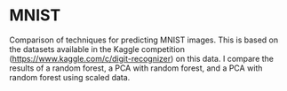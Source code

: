 # MNIST
Comparison of techniques for predicting MNIST images.  This is based on the datasets available in the Kaggle competition (https://www.kaggle.com/c/digit-recognizer) on this data.  I compare the results of a random forest, a PCA with random forest, and a PCA with random forest using scaled data.  
